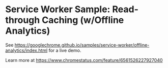 Service Worker Sample: Read-through Caching (w/Offline Analytics)
===
See https://googlechrome.github.io/samples/service-worker/offline-analytics/index.html for a live demo.

Learn more at https://www.chromestatus.com/feature/6561526227927040
